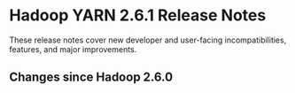 # Hadoop YARN 2.6.1 Release Notes

These release notes cover new developer and user-facing incompatibilities, features, and major improvements.

## Changes since Hadoop 2.6.0



